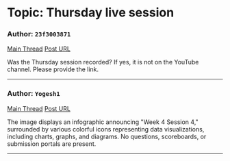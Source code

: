 # Topic: Thursday live session

### Author: `23f3003871`
[Main Thread](https://discourse.onlinedegree.iitm.ac.in/t/thursday-live-session/169393)
[Post URL](https://discourse.onlinedegree.iitm.ac.in/t/thursday-live-session/169393/1)

[post_number]: 1
Was the Thursday session recorded? If yes, it is not on the YouTube channel. Please provide the link.

---

### Author: `Yogesh1`
[Main Thread](https://discourse.onlinedegree.iitm.ac.in/t/thursday-live-session/169393)
[Post URL](https://discourse.onlinedegree.iitm.ac.in/t/thursday-live-session/169393/3)

[post_number]: 3






The image displays an infographic announcing "Week 4 Session 4," surrounded by various colorful icons representing data visualizations, including charts, graphs, and diagrams.  No questions, scoreboards, or submission portals are present.

---
